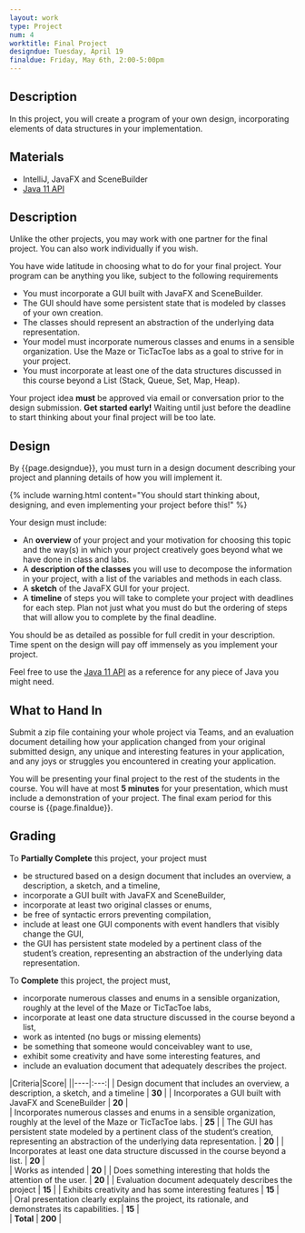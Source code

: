 ```yaml
---
layout: work
type: Project
num: 4
worktitle: Final Project
designdue: Tuesday, April 19
finaldue: Friday, May 6th, 2:00-5:00pm
---
```


## Description

In this project, you will create a program of your own design,
incorporating elements of data structures in your implementation.

## Materials

-   IntelliJ, JavaFX and SceneBuilder
-   [Java 11
    API](https://docs.oracle.com/en/java/javase/11/docs/api/index.html)

## Description

Unlike the other projects, you may work with one partner for the final
project. You can also work individually if you wish.

You have wide latitude in choosing what to do for your final project.
Your program can be anything you like,
subject to the following requirements

-   You must incorporate a GUI built with JavaFX and SceneBuilder.
-   The GUI should have some persistent state that is modeled by classes
    of your own creation.
-   The classes should represent an abstraction of the underlying data
    representation.
-   Your model must incorporate numerous classes and enums in a sensible
    organization. Use the Maze or TicTacToe labs as a goal to strive for
    in your project.
-   You must incorporate at least one of the data structures discussed
    in this course beyond a List (Stack, Queue, Set,
    Map, Heap).

Your project
idea **must** be approved via email or conversation prior to the design submission.
**Get started early!** Waiting until just before
the deadline to start thinking about your final project will be too
late.

## Design

By {{page.designdue}}, you must turn in a design document describing
your project and planning details of how you will implement it.

{% include warning.html content="You should start thinking about, designing, and even
implementing your project before this!" %}

Your design must include:

*   An **overview** of your project and your motivation for choosing this
    topic and the way(s) in which your project creatively goes beyond what
    we have done in class and labs.
*   A **description of the classes** you will use to decompose the
    information in your project, with a list of the variables and
    methods in each class.
*   A **sketch** of the JavaFX GUI for your project.
*   A **timeline** of steps you will take to complete your project with
    deadlines for each step. Plan not just what you must do but the
    ordering of steps that will allow you to complete by the final
    deadline.

You should be as detailed as possible for full credit in your
description. Time spent on the design will pay off immensely as you
implement your project.

Feel free to use the [Java 11
API](https://docs.oracle.com/en/java/javase/11/docs/api/index.html) as a
reference for any piece of Java you might need.

## What to Hand In

Submit a zip file containing your whole project via Teams, and an
evaluation document detailing how your application changed from your
original submitted design, any unique
and interesting features in your application, and any joys or struggles
you encountered in creating your application.

You will be presenting your final project to the rest of the students in
the course. You will have at most **5 minutes** for your presentation,
which must include a demonstration of your project. The final exam
period for this course is {{page.finaldue}}.

## Grading

To **Partially Complete** this project, your project must 
* be structured based on a design document that includes an overview, a description, a sketch, and a timeline,
* incorporate a GUI built with JavaFX and SceneBuilder,
* incorporate at least two original classes or enums,
* be free of syntactic errors preventing compilation,
* include at least one GUI components with event handlers that visibly change the GUI, 
* the GUI has persistent state modeled by a pertinent class of the student’s creation, representing an abstraction of the underlying data representation.

To **Complete** this project, the project must, 
* incorporate numerous classes and enums in a sensible organization, roughly at the level of the Maze or TicTacToe labs,
* incorporate at least one data structure discussed in the course beyond a list,
* work as intented (no bugs or missing elements)
* be something that someone would conceivabley want to use,
* exhibit some creativity and have some interesting features, and
* include an evaluation document that adequately describes the project.

|Criteria|Score|
||----|:---:|
| Design document that includes an overview, a description, a sketch, and a timeline | **30** |
| Incorporates a GUI built with JavaFX and SceneBuilder  |  **20**  |   
| Incorporates numerous classes and enums in a sensible organization, roughly at the level of the Maze or TicTacToe labs.  | **25**   |
| The GUI has persistent state modeled by a pertinent class of the student’s creation, representing an abstraction of the underlying data representation.  | **20**   |
| Incorporates at least one data structure discussed in the course beyond a list.  | **20**  |    
| Works as intended  |  **20**      |
| Does something interesting that holds the attention of the user.    |      **20**      |
| Evaluation document adequately describes the project   | **15**      |
| Exhibits creativity and has some interesting features    | **15**    |  
| Oral presentation clearly explains the project, its rationale, and demonstrates its capabilities.    |  **15**   |   
| **Total**   |  **200** |
